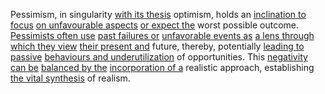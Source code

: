 
Pessimism, in singularity [with its thesis](2/3/1/2/_Methodology-Epistemology) optimism, holds an [inclination to focus](2/1/2/3/2/1/.Deficit%20Focus) [on unfavourable aspects](2/1/2/3/_Positive-Negative) [or expect the](2/1/3/3/3/1/.Expectation) worst possible outcome. [Pessimists often use](2/1/2/3/1/2/.Pessimism) [past failures or](2/3/2/3/3/_Past-Present) [unfavorable events as](2/1/2/3/_Positive-Negative) [a lens through](1/3/1/1/1/4/2/1/.Lenses) [which they view](3/3/2/3/2/3/2/.Audience%20Perspective) [their present and](1/2/2/3/.Present) future, thereby, potentially [leading to passive](2/1/1/2/_Active-Passive) [behaviours and underutilization](1/3/1/2/1/1/2/3/.Interactions) of opportunities. This [negativity can be](3/1/1/2/3/2/1/2/2/2/.Negative%20Sentiment) [balanced by the](2/1/2/3/3/1/.Balanced%20View) [incorporation of a](1/1/3/1/2/2/3/.Integration) realistic approach, establishing [the vital synthesis](1/3/1/2/3/2/1/1/2/2/1/.Synthesis) of realism.

